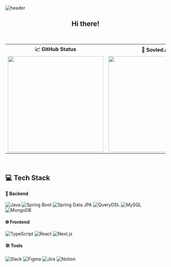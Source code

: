 ![header](https://capsule-render.vercel.app/api?type=waving&color=ECECEC&height=100&section=header&text=Seohyun%20Jeong&fontSize=60)

<div align="center">

## Hi there!

</div>

<br />

<table align="center">
  <tr>
    <th align="center">📈 <b>GitHub Status</b></th>
    <th align="center">🧩 <b>Sovled.ac</b></th>
  </tr>
  <tr>
    <td align="center">
      <img src="https://github-readme-stats.vercel.app/api?username=hyunn522&show_icons=true&theme=graywhite" width="300" />
    </td>
    <td align="center">
      <a href="https://solved.ac/tjgus522/">
        <img src="http://mazassumnida.wtf/api/v2/generate_badge?boj=tjgus522" width="300" />
      </a>
    </td>
  </tr>
</table>

<br />


## 💻 Tech Stack

#### 🧰 Backend  
![Java](https://img.shields.io/badge/Java-007396?style=flat-square&logo=java&logoColor=white)
![Spring Boot](https://img.shields.io/badge/Spring_Boot-6DB33F?style=flat-square&logo=springboot&logoColor=white)
![Spring Data JPA](https://img.shields.io/badge/Spring_Data_JPA-FFCA28?style=flat-square&logo=spring&logoColor=black)
![QueryDSL](https://img.shields.io/badge/QueryDSL-409EFF?style=flat-square&logo=readthedocs&logoColor=white)
![MySQL](https://img.shields.io/badge/MySQL-4479A1?style=flat-square&logo=mysql&logoColor=white)
![MongoDB](https://img.shields.io/badge/MongoDB-47A248?style=flat-square&logo=mongodb&logoColor=white)

#### 🌐 Frontend  
![TypeScript](https://img.shields.io/badge/TypeScript-3178C6?style=flat-square&logo=typescript&logoColor=white)
![React](https://img.shields.io/badge/React-61DAFB?style=flat-square&logo=react&logoColor=black)
![Next.js](https://img.shields.io/badge/Next.js-000000?style=flat-square&logo=nextdotjs&logoColor=white)

#### 🛠 Tools  
![Slack](https://img.shields.io/badge/Slack-4A154B?style=flat-square&logo=slack&logoColor=white)
![Figma](https://img.shields.io/badge/Figma-F24E1E?style=flat-square&logo=figma&logoColor=white)
![Jira](https://img.shields.io/badge/Jira-0052CC?style=flat-square&logo=jira&logoColor=white)
![Notion](https://img.shields.io/badge/Notion-000000?style=flat-square&logo=notion&logoColor=white)

